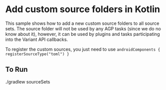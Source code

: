 # Add custom source folders in Kotlin
This sample shows how to add a new custom source folders to all source sets. The source folder will
not be used by any AGP tasks (since we do no know about it), however, it can be used by plugins and
tasks participating into the Variant API callbacks.

To register the custom sources, you just need to use
`androidComponents { registerSourceType("toml") } `

## To Run
./gradlew sourceSets